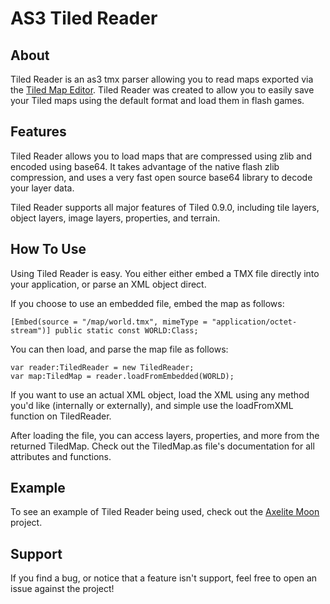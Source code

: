 AS3 Tiled Reader
====

About
-----

Tiled Reader is an as3 tmx parser allowing you to read maps exported via the [Tiled Map Editor](http://www.mapeditor.org/ "Tiled Map Editor"). Tiled Reader was created to allow you to easily save your Tiled maps using the default format and load them in flash games.

Features
--------

Tiled Reader allows you to load maps that are compressed using zlib and encoded using base64. It takes advantage of the native flash zlib compression, and uses a very fast open source base64 library to decode your layer data.

Tiled Reader supports all major features of Tiled 0.9.0, including tile layers, object layers, image layers, properties, and terrain.

How To Use
----------

Using Tiled Reader is easy. You either either embed a TMX file directly into your application, or parse an XML object direct.

If you choose to use an embedded file, embed the map as follows:

    [Embed(source = "/map/world.tmx", mimeType = "application/octet-stream")] public static const WORLD:Class;

You can then load, and parse the map file as follows:

    var reader:TiledReader = new TiledReader;
    var map:TiledMap = reader.loadFromEmbedded(WORLD);

If you want to use an actual XML object, load the XML using any method you'd like (internally or externally), and simple use the loadFromXML function on TiledReader.

After loading the file, you can access layers, properties, and more from the returned TiledMap. Check out the TiledMap.as file's documentation for all attributes and functions.

Example
-------

To see an example of Tiled Reader being used, check out the [Axelite Moon](https://github.com/arkeus/axelite-moon "Axelite Moon") project.

Support
-------

If you find a bug, or notice that a feature isn't support, feel free to open an issue against the project!